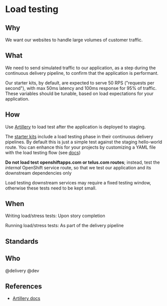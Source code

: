 # Load testing

## Why

We want our websites to handle large volumes of customer traffic.

## What

We need to send simulated traffic to our application, as a step during the continuous delivery pipeline, to confirm that the application is performant.

Our starter kits, by default, are expected to serve 50 RPS ("requests per second"), with max 50ms latency and 100ms response for 95% of traffic. These variables should be tunable, based on load expectations for your application.

## How

Use [Artillery](https://artillery.io/) to load test after the application is deployed to staging.

The [starter kits](../development/starter-kits.md) include a load testing phase in their continuous delivery pipelines. By default this is just a simple test against the staging hello-world route. You can enhance this for your projects by customizing a YAML file with the load testing flow (see [docs](https://artillery.io/docs/getting-started/))

**Do not load test openshiftapps.com or telus.com routes**; instead, test the _internal_ OpenShift service route, so that we test our application and its downstream dependencies only

Load testing downstream services may require a fixed testing window, otherwise these tests need to be kept small.

## When

Writing load/stress tests: Upon story completion

Running load/stress tests: As part of the delivery pipeline



## Standards

## Who

@delivery @dev

## References

- [Artillery docs](https://artillery.io/docs/gettingstarted.html)
